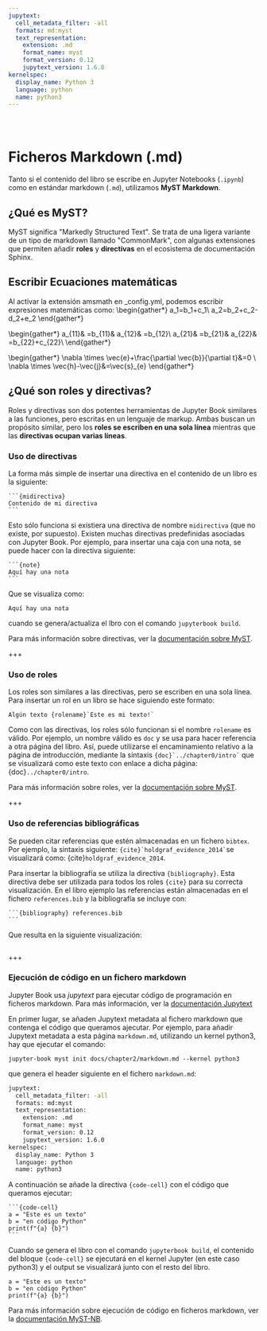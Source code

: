 ```yaml
---
jupytext:
  cell_metadata_filter: -all
  formats: md:myst
  text_representation:
    extension: .md
    format_name: myst
    format_version: 0.12
    jupytext_version: 1.6.0
kernelspec:
  display_name: Python 3
  language: python
  name: python3
---
```


```{index} Roles y directivas
```
```{index} MyST
```
```{index} Ecuaciones matemáticas
```

# Ficheros Markdown (.md)

Tanto si el contenido del libro se escribe en Jupyter Notebooks (`.ipynb`) como en
estándar markdown (`.md`), utilizamos **MyST Markdown**.

## ¿Qué es MyST?

MyST significa "Markedly Structured Text". Se trata de una ligera variante de un tipo de 
markdown llamado "CommonMark", con algunas extensiones que permiten añadir **roles** y **directivas**
en el ecosistema de documentación Sphinx.

## Escribir Ecuaciones matemáticas

Al activar la extensión amsmath en _config.yml, podemos escribir expresiones matemáticas como:
\begin{gather*}
a_1=b_1+c_1\\
a_2=b_2+c_2-d_2+e_2
\end{gather*}

\begin{gather*}
a_{11}& =b_{11}&
  a_{12}& =b_{12}\\
a_{21}& =b_{21}&
  a_{22}& =b_{22}+c_{22}\\
\end{gather*}

\begin{gather*}
\nabla \times \vec{e}+\frac{\partial \vec{b}}{\partial t}&=0 \\
\nabla \times \vec{h}-\vec{j}&=\vec{s}\_{e}
\end{gather*}

## ¿Qué son roles y directivas?

Roles y directivas son dos potentes herramientas de Jupyter Book similares a las funciones, pero escritas en un lenguaje de markup. Ambas buscan un propósito similar, pero los **roles se escriben en una sola línea** mientras que las **directivas ocupan varias líneas**. 

### Uso de directivas

La forma más simple de insertar una directiva en el contenido de un libro es la siguiente:

````
```{midirectiva}
Contenido de mi directiva
```
````

Esto sólo funciona si existiera una directiva de nombre `midirectiva`
(que no existe, por supuesto). Existen muchas directivas predefinidas asociadas con
Jupyter Book. Por ejemplo, para insertar una caja con una nota, se puede hacer con la directiva siguiente:

````
```{note}
Aquí hay una nota
```
````

Que se visualiza como:

```{note}
Aquí hay una nota
```

cuando se genera/actualiza el lbro con el comando `jupyterbook build`.

Para más información sobre directivas, ver la
[documentación sobre MyST](https://myst-parser.readthedocs.io/).

+++

### Uso de roles

Los roles son similares a las directivas, pero se escriben en una sola línea. Para insertar un rol en un libro se hace siguiendo este formato:

```
Algún texto {rolename}`Este es mi texto!`
```

Como con las directivas, los roles sólo funcionan si el nombre `rolename` es válido. Por ejemplo, un nombre válido es `doc` y se usa para hacer referencia a otra página del libro. Así, puede utilizarse el encaminamiento relativo a la página de introducción, mediante la sintaxis `` {doc}`../chapter0/intro` `` que se visualizará como este texto con enlace a dicha página: {doc}`../chapter0/intro`.

Para más información sobre roles, ver la
[documentación sobre MyST](https://myst-parser.readthedocs.io/).

+++

### Uso de referencias bibliográficas

Se pueden citar referencias que estén almacenadas en un fichero `bibtex`. Por ejemplo,
la sintaxis siguiente: `` {cite}`holdgraf_evidence_2014` ``se visualizará como: {cite}`holdgraf_evidence_2014`.

Para insertar la bibliografía se utiliza la directiva `{bibliography}`. Esta directiva debe ser utilizada para todos los roles `{cite}` para su correcta visualización.
En el libro ejemplo las referencias están almacenadas en el fichero `references.bib` y la bibliografía se incluye con:

````
```{bibliography} references.bib
```
````

Que resulta en la siguiente visualización:

```{bibliography} references.bib
```

+++

### Ejecución de código en un fichero markdown

Jupyter Book usa *jupytext* para ejecutar código de programación en ficheros markdown. Para más información, ver la [documentación Jupytext](https://jupytext.readthedocs.io/en/latest/formats.html)

En primer lugar, se añaden Jupytext metadata al fichero markdown que contenga el código que queramos ajecutar. Por ejemplo, para añadir Jupytext metadata a esta página `markdown.md`, utilizando un kernel python3, hay que ejecutar el comando:

```
jupyter-book myst init docs/chapter2/markdown.md --kernel python3

```
que genera el header siguiente en el fichero `markdown.md`:

```bash
jupytext:
  cell_metadata_filter: -all
  formats: md:myst
  text_representation:
    extension: .md
    format_name: myst
    format_version: 0.12
    jupytext_version: 1.6.0
kernelspec:
  display_name: Python 3
  language: python
  name: python3
```

A continuación se añade la directiva `{code-cell}` con el código que queramos ejecutar:

````
```{code-cell}
a = "Este es un texto"
b = "en código Python"
print(f"{a} {b}")
```
````

Cuando se genera el libro con el comando `jupyterbook build`, el contenido del bloque `{code-cell}` se ejecutará en el kernel Jupyter (en este caso python3) y el output se visualizará junto con el resto del libro.

```{code-cell}
a = "Este es un texto"
b = "en código Python"
print(f"{a} {b}")
```

Para más información sobre ejecución de código en ficheros markdown, ver la [documentación MyST-NB](https://myst-nb.readthedocs.io/en/latest/use/markdown.html).
